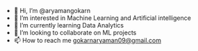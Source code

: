 - 👋 Hi, I’m @aryamangokarn
- 👀 I’m interested in Machine Learning and Artificial intelligence 
- 🌱 I’m currently learning Data Analytics 
- 💞️ I’m looking to collaborate on ML projects
- 📫 How to reach me gokarnaryaman09@gmail.com

<!---
aryamangokarn/aryamangokarn is a ✨ special ✨ repository because its `README.md` (this file) appears on your GitHub profile.
You can click the Preview link to take a look at your changes.
--->
